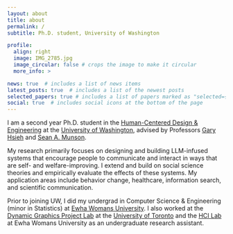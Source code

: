 ```yaml
---
layout: about
title: about
permalink: /
subtitle: Ph.D. student, University of Washington

profile:
  align: right
  image: IMG_2785.jpg
  image_circular: false # crops the image to make it circular
  more_info: >

news: true  # includes a list of news items
latest_posts: true  # includes a list of the newest posts
selected_papers: true # includes a list of papers marked as "selected={true}"
social: true  # includes social icons at the bottom of the page
---
```

I am a second year Ph.D. student in the [Human-Centered Design & Engineering](https://www.hcde.washington.edu/) at the [University of Washington](https://www.washington.edu/), advised by Professors [Gary Hsieh](https://faculty.washington.edu/garyhs/) and [Sean A. Munson](https://www.smunson.com/). 

My research primarily focuses on designing and building LLM-infused systems that encourage people to communicate and interact in ways that are self- and welfare-improving. I extend and build on social science theories and empirically evaluate the effects of these systems. My application areas include behavior change, healthcare, information search, and scientific communication. 

<!--My research primarily focuses on designing and building LLM-infused systems to advocate for positive behavior. Specifically, some of my recent works include: (i) understanding how the personas in LLM affect the credibility of the contents and (ii) exploring the roles of LLMs in making science communication more accessible and trustworthy. -->

Prior to joining UW, I did my undergrad in Computer Science & Engineering (minor in Statistics) at [Ewha Womans University](https://www.ewha.ac.kr/ewhaen/index.do). I also worked at the [Dynamic Graphics Project Lab](https://www.dgp.toronto.edu/) at the [University of Toronto](https://www.utoronto.ca/) and the [HCI Lab](https://hcil-ewha.github.io/homepage/index.html) at Ewha Womans University as an undergraduate research assistant.